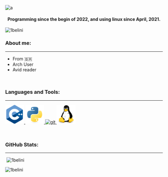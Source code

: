 ![a](https://user-images.githubusercontent.com/100674901/184520680-e57400c3-d9f6-4d27-b826-04adc3bba744.png)


<h4 align="center">Programming since the begin of 2022, and using linux since April, 2021.</h4>
<p align="left"> <img src="https://komarev.com/ghpvc/?username=1belini&label=Profile%20views&color=0e75b6&style=flat" alt="1belini" /> </p>

<h3 align="left">About me:</h3>
<hr>
<ul>
  <li>From 🇧🇷</li>
  <li>Arch User</li>
  <li>Avid reader</li>
</ul> 
<br>
<p align="left">
</p>

<h3 align="left">Languages and Tools:</h3>
<hr>
<p align="left">  <a href="https://www.w3schools.com/cpp/" target="_blank" rel="noreferrer"> <img src="https://raw.githubusercontent.com/devicons/devicon/master/icons/cplusplus/cplusplus-original.svg" alt="cplusplus" width="60" height="60"/><a href="https://www.python.org" target="_blank" rel="noreferrer"> <img src="https://raw.githubusercontent.com/devicons/devicon/master/icons/python/python-original.svg" alt="python" width="60" height="60"/> </a><a href="https://git-scm.com/" target="_blank" rel="noreferrer"> <img src="https://www.vectorlogo.zone/logos/git-scm/git-scm-icon.svg" alt="git" width="60" height="60"/> </a>  <a href="https://www.linux.org/" target="_blank" rel="noreferrer"> <img src="https://raw.githubusercontent.com/devicons/devicon/master/icons/linux/linux-original.svg" alt="linux" width="60" height="60"/> </a>  </p>

<br>

<h3 align="left">GitHub Stats:</h3>
<hr>

<p>&nbsp;<img  src="https://github-readme-stats.vercel.app/api?username=1belini&show_icons=true&theme=radical&cache_seconds=120&locale=en" alt="1belini" /></p><p><img  src="https://github-readme-stats.vercel.app/api/top-langs?username=1belini&show_icons=true&theme=radical&cache_seconds=60&locale=en&layout=compact" alt="1belini" /></p>


